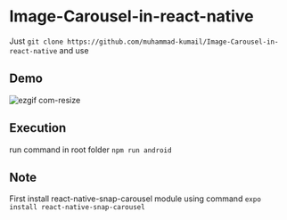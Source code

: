 # Image-Carousel-in-react-native
Just `git clone https://github.com/muhammad-kumail/Image-Carousel-in-react-native` and use
## Demo
![ezgif com-resize](https://user-images.githubusercontent.com/56933027/222711434-f2d6389f-63e0-4c69-af84-c14753756168.gif)
## Execution
run command in root folder `npm run android`
## Note 
First install react-native-snap-carousel module using command `expo install react-native-snap-carousel`
